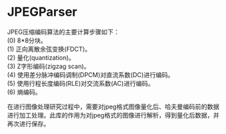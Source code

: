 JPEGParser
==========
JPEG压缩编码算法的主要计算步骤如下：  
(0) 8*8分块。  
(1) 正向离散余弦变换(FDCT)。  
(2) 量化(quantization)。  
(3) Z字形编码(zigzag scan)。  
(4) 使用差分脉冲编码调制(DPCM)对直流系数(DC)进行编码。  
(5) 使用行程长度编码(RLE)对交流系数(AC)进行编码。  
(6) 熵编码。  

在进行图像处理研究过程中，需要对jpeg格式图像量化后、哈夫曼编码前的数据进行加工处理。此库的作用为对jpeg格式的图像进行解析，得到量化后数据，并再次进行保存。  
